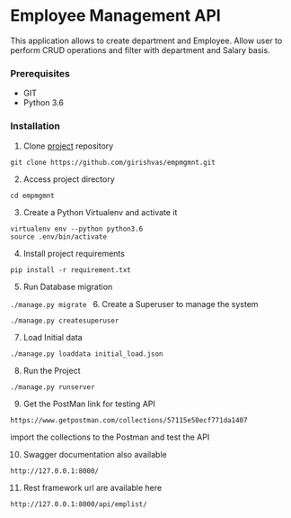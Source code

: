 # Employee Management API

This application allows to create department and Employee.
Allow user to perform CRUD operations and filter with department and Salary basis.

### Prerequisites
- GIT
- Python 3.6

### Installation
1. Clone [project](https://github.com/girishvas/empmgmnt.git) repository

`git clone https://github.com/girishvas/empmgmnt.git`

2. Access project directory

`cd empmgmnt`

3. Create a Python Virtualenv and activate it
```
virtualenv env --python python3.6
source .env/bin/activate
```
4. Install project requirements

`pip install -r requirement.txt`

5. Run Database migration

`./manage.py migrate `
6. Create a Superuser to manage the system

`./manage.py createsuperuser`

7. Load Initial data

`./manage.py loaddata initial_load.json `

8. Run the Project

`./manage.py runserver`

9. Get the PostMan link for testing API

`https://www.getpostman.com/collections/57115e50ecf771da1407`

import the collections to the Postman and test the API

10. Swagger documentation also available 

`http://127.0.0.1:8000/`

11. Rest framework url are available here

`http://127.0.0.1:8000/api/emplist/`
